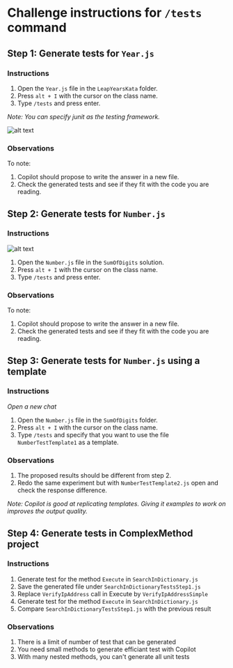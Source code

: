 # Challenge instructions for `/tests` command

## Step 1: Generate tests for `Year.js`

### Instructions

1. Open the `Year.js` file in the `LeapYearsKata` folder.
2. Press `alt + I` with the cursor on the class name.
3. Type `/tests` and press enter.

*Note: You can specify junit as the testing framework.*

![alt text](images/image-8.png)

### Observations

To note:
1. Copilot should propose to write the answer in a new file.
2. Check the generated tests and see if they fit with the code you are reading.

## Step 2: Generate tests for `Number.js`

### Instructions
![alt text](images/image-9.png)

1. Open the `Number.js` file in the `SumOfDigits` solution.
2. Press `alt + I` with the cursor on the class name.
3. Type `/tests` and press enter.

### Observations

To note:
1. Copilot should propose to write the answer in a new file.
2. Check the generated tests and see if they fit with the code you are reading.

## Step 3: Generate tests for `Number.js` using a template

### Instructions
*Open a new chat*

1. Open the `Number.js` file in the `SumOfDigits` folder.
2. Press `alt + I` with the cursor on the class name.
3. Type `/tests` and specify that you want to use the file `NumberTestTemplate1` as a template.

### Observations
1. The proposed results should be different from step 2.
2. Redo the same experiment but with `NumberTestTemplate2.js` open and check the response difference.

*Note: Copilot is good at replicating templates. Giving it examples to work on improves the output quality.*

## Step 4: Generate tests in ComplexMethod project

### Instructions

1. Generate test for the method `Execute` in `SearchInDictionary.js`
2. Save the generated file under ``SearchInDictionaryTestsStep1.js``
3. Replace `VerifyIpAddress` call in Execute by `VerifyIpAddressSimple`
4. Generate test for the method `Execute` in `SearchInDictionary.js`
5. Compare ``SearchInDictionaryTestsStep1.js`` with the previous result

### Observations

1. There is a limit of number of test that can be generated
2. You need small methods to generate efficiant test with Copilot 
3. With many nested methods, you can't generate all unit tests